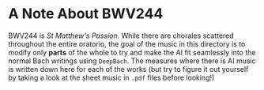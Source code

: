 # A Note About BWV244

BWV244 is *St Matthew's Passion.* While there are chorales scattered throughout the entire oratorio, the goal of the music in this directory is to modify only **parts** of the whole to try and make the AI fit seamlessly into the normal Bach writings using `DeepBach`. The measures where there is AI music is written down here for each of the works (but try to figure it out yourself by taking a look at the sheet music in `.pdf` files before looking!)